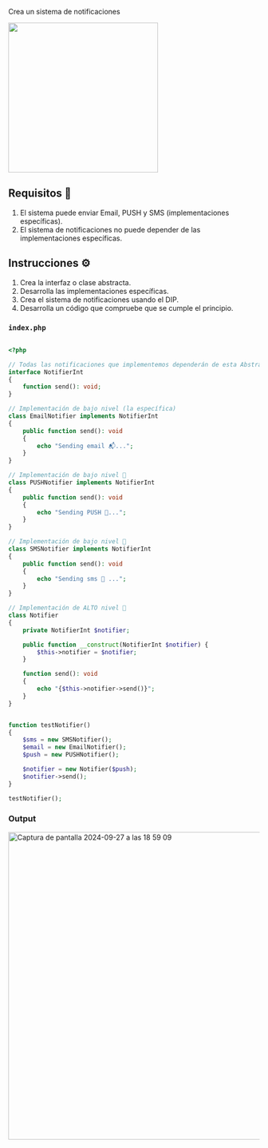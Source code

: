 

Crea un sistema de notificaciones

<img src="https://github.com/user-attachments/assets/a66b1eb8-53a7-472c-b3a7-43f3a8172c50" height="300" />


## Requisitos 🎯

1. El sistema puede enviar Email, PUSH y SMS (implementaciones específicas).
2. El sistema de notificaciones no puede depender de las implementaciones específicas.

## Instrucciones ⚙️

1. Crea la interfaz o clase abstracta.
2. Desarrolla las implementaciones específicas.
3. Crea el sistema de notificaciones usando el DIP.
4. Desarrolla un código que compruebe que se cumple el principio.

### `index.php`

```php

<?php

// Todas las notificaciones que implementemos dependerán de esta Abstracción
interface NotifierInt
{
    function send(): void;
}

// Implementación de bajo nivel (la específica)
class EmailNotifier implements NotifierInt
{
    public function send(): void 
    {
        echo "Sending email 📬...";
    }
}

// Implementación de bajo nivel 🔻
class PUSHNotifier implements NotifierInt
{
    public function send(): void 
    {
        echo "Sending PUSH 📲...";
    }
}

// Implementación de bajo nivel 🔻
class SMSNotifier implements NotifierInt
{
    public function send(): void 
    {
        echo "Sending sms 📩 ...";
    }
}

// Implementación de ALTO nivel 🔺
class Notifier
{
    private NotifierInt $notifier;

    public function __construct(NotifierInt $notifier) { 
        $this->notifier = $notifier;
    }

    function send(): void 
    {
        echo "{$this->notifier->send()}";
    }
}


function testNotifier() 
{
    $sms = new SMSNotifier();
    $email = new EmailNotifier();
    $push = new PUSHNotifier();

    $notifier = new Notifier($push);
    $notifier->send();
}

testNotifier();

```

### Output

<img width="616" alt="Captura de pantalla 2024-09-27 a las 18 59 09" src="https://github.com/user-attachments/assets/d115f0f1-c0df-473a-8273-6525267101db">
